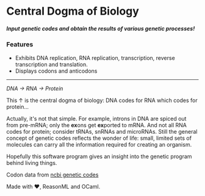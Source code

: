 # Central Dogma of Biology
##### Input genetic codes and obtain the results of various genetic processes!

### Features
* Exhibits DNA replication, RNA replication, transcription, reverse transcription and translation. 
* Displays codons and anticodons

***
*DNA → RNA → Protein*

This ↑ is the central dogma of biology: DNA codes for RNA which codes for protein...

Actually, it's not that simple. For example, introns in DNA are spiced out from pre-mRNA; only the **ex**ons get **ex**ported to mRNA. And not all RNA codes for protein; consider tRNAs, snRNAs and microRNAs. Still the general concept of genetic codes reflects the wonder of life: small, limited sets of molecules can carry all the information required for creating an organism. 

Hopefully this software program gives an insight into the genetic program behind living things.

Codon data from [ncbi genetic codes](https://www.ncbi.nlm.nih.gov/Taxonomy/Utils/wprintgc.cgi?chapter=tgencodes#SG1)


Made with ♥️, ReasonML and OCaml.